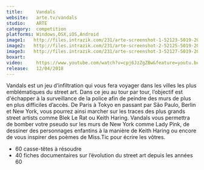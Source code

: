 ```yaml
---
title:     Vandals
website:   arte.tv/vandals
studio:    ARTE
category:  competition
platforms: Windows,OSX,iOS,Android
image1:   http://files.intrazik.com/231/arte-screenshot-1-52123-5019-20180424-143227.jpg
image2:   http://files.intrazik.com/231/arte-screenshot-2-52125-5019-20180424-143227.jpg
image3:   http://files.intrazik.com/231/arte-screenshot-3-52127-5019-20180424-143228.jpg
boxart:    
video:     https://www.youtube.com/watch?v=cpj6JzZgZBw&feature=youtu.be
release:   12/04/2018
---
```


Vandals est un jeu d’infiltration qui vous fera voyager dans les villes les plus emblématiques du street art. Dans ce jeu au tour par tour, l’objectif est d'échapper à la surveillance de la police afin de peindre des murs de plus en plus difficiles d’accès. 
 De Paris à Tokyo en passant par São Paulo, Berlin et New York, vous pourrez ainsi marcher sur les traces des plus grands street artists comme Blek Le Rat ou Keith Haring.
 Vandals vous permettra de bomber votre pseudo sur les murs de New York comme Lady Pink, de dessiner des personnages enfantins à la manière de Keith Haring ou encore de vous inspirer des poèmes de Miss.Tic pour écrire les vôtres. 
 - 60 casse-têtes à résoudre 
 - 40 fiches documentaires sur l’évolution du street art depuis les années 60
